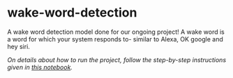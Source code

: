 # wake-word-detection
A wake word detection model done for our ongoing project! A wake word is a word for which your system responds to- similar to Alexa, OK google and hey siri.

_On details about how to run the project, follow the step-by-step instructions given in [this notebook](notebook.ipynb)._

